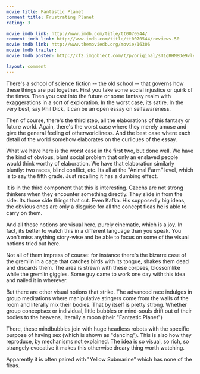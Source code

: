```yaml
---
movie title: Fantastic Planet
comment title: Frustrating Planet
rating: 3

movie imdb link: http://www.imdb.com/title/tt0070544/
comment imdb link: http://www.imdb.com/title/tt0070544/reviews-50
movie tmdb link: http://www.themoviedb.org/movie/16306
movie tmdb trailer: 
movie tmdb poster: http://cf2.imgobject.com/t/p/original/sT1gRHM8De9vlykuQFcT2Hb3Yvb.jpg

layout: comment
---
```


There's a school of science fiction -- the old school -- that governs how these things are put together. First you take some social injustice or quirk of the times. Then you cast into the future or some fantasy realm with exaggerations in a sort of exploration. In the worst case, its satire. In the very best, say Phil Dick, it can be an open essay on selfawareness.

Then of course, there's the third step, all the elaborations of this fantasy or future world. Again, there's the worst case where they merely amuse and give the general feeling of otherworldliness. And the best case where each detail of the world somehow elaborates on the curlicues of the essay.

What we have here is the worst case in the first two, but done well. We have the kind of obvious, blunt social problem that only an enslaved people would think worthy of elaboration. We have that elaboration similarly bluntly: two races, blind conflict, etc. Its all at the "Animal Farm" level, which is to say the fifth grade. Just recalling it has a dumbing effect.

It is in the third component that this is interesting. Czechs are not strong thinkers when they encounter something directly. They slide in from the side. Its those side things that cut. Even Kafka. His supposedly big ideas, the obvious ones are only a disguise for all the concept fleas he is able to carry on them.

And all those notions are visual here, purely cinematic, which is a joy. In fact, its better to watch this in a different language than you speak. You won't miss anything story-wise and be able to focus on some of the visual notions tried out here.

Not all of them impress of course: for instance there's the bizarre case of the gremlin in a cage that catches birds with its tongue, shakes them dead and discards them. The area is strewn with these corpses, blossomlike while the gremlin giggles. Some guy came to work one day with this idea and nailed it in wherever.

But there are other visual notions that strike. The advanced race indulges in group meditations where manipulative stingers come from the walls of the room and literally mix their bodies. That by itself is pretty strong. Whether group conceptsex or individual, little bubbles or mind-souls drift out of their bodies to the heavens, literally a moon (their "Fantastic Planet") 

There, these mindbubbles join with huge headless robots with the specific purpose of having sex (which is shown as "dancing"). This is also how they reproduce, by mechanisms not explained. The idea is so visual, so rich, so strangely evocative it makes this otherwise dreary thing worth watching.

Apparently it is often paired with "Yellow Submarine" which has none of the fleas.